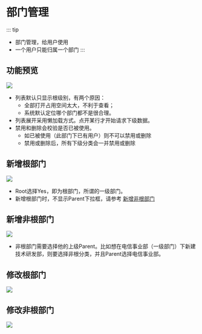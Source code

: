 # 部门管理

::: tip
- 部门管理，给用户使用
- 一个用户只能归属一个部门
:::

## 功能预览
![](/system/department/department.png)
- 列表默认只显示根级别，有两个原因：
  - 全部打开占用空间太大，不利于查看；
  - 系统默认定位哪个部门都不是很合理。
- 列表展开采用懒加载方式。点开某行才开始请求下级数据。
- 禁用和删除会校验是否已被使用。
  - 如已被使用（此部门下已有用户）则不可以禁用或删除
  - 禁用或删除后，所有下级分类会一并禁用或删除

## 新增根部门
![](/system/department/department-add-root.png)
- Root选择Yes，即为根部门，所谓的一级部门。
- 新增根部门时，不显示Parent下拉框，请参考 [新增非根部门](#新增非根部门)

## 新增非根部门
![](/system/department/department-add-noroot.png)
- 非根部门需要选择他的上级Parent。比如想在电信事业部（一级部门）下新建技术研发部，则要选择非根分类，并且Parent选择电信事业部。

## 修改根部门
![](/system/department/department-edit-root.png)

## 修改非根部门
![](/system/department/department-edit-noroot.png)
